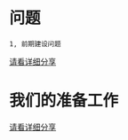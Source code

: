 
# 问题
    1, 前期建设问题  
  
   [请看详细分享](http://note.youdao.com/noteshare?id=53a137fd4998966cb3cbc7706740d4d9)

# 我们的准备工作

  [请看详细分享](http://note.youdao.com/noteshare?id=f477f10ab7c812fe09d861aa12703ed3)